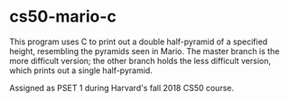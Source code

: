 # cs50-mario-c
This program uses C to print out a double half-pyramid of a specified height, resembling the pyramids seen in Mario. The master branch is the more difficult version; the other branch holds the less difficult version, which prints out a single half-pyramid.

Assigned as PSET 1 during Harvard's fall 2018 CS50 course.
